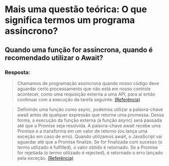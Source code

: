 # Mais uma questão teórica: O que significa termos um programa assíncrono?

## Quando uma função for assíncrona, quando é recomendado utilizar o Await?

### **Resposta:**

> Chamamos de programação assíncrona quando nosso código deve aguardar certo processamento que não está em nosso controle acontecer, como uma requisição externa a uma API, para aí então continuar com a execução da tarefa seguinte. [(Referência)](https://www.alura.com.br/artigos/async-await-no-javascript-o-que-e-e-quando-usar?gclid=CjwKCAiAiKuOBhBQEiwAId_sK3OCqTHuyAE7KcIM_U56lB5F7dZ-Rs19xHumnH5Aamh68K2V9U0ihhoCqJkQAvD_BwE)

> Definindo uma função como async, podemos utilizar a palavra-chave await antes de qualquer expressão que retorne uma promessa. Dessa forma, a execução da função externa (a função async) será pausada até que a Promise seja resolvida. A palavra-chave await recebe uma Promise e a transforma em um valor de retorno (ou lança uma exceção em caso de erro). Quando utilizamos await, o JavaScript vai aguardar até que a Promise finalize. Se for finalizada com sucesso (o termo utilizado é fulfilled), o valor obtido é retornado. Se a Promise for rejeitada (o termo utilizado é rejected), é retornado o erro lançado pela exceção.
[(Referência)](https://www.alura.com.br/artigos/async-await-no-javascript-o-que-e-e-quando-usar)

